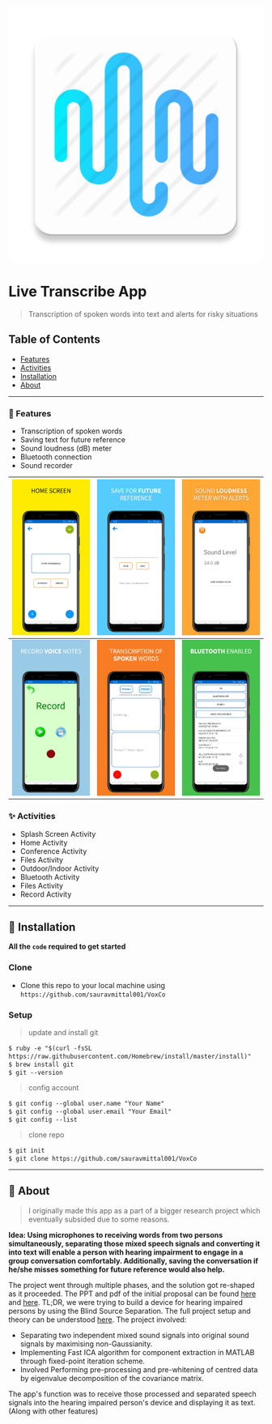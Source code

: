![alt text](https://github.com/sauravmittal001/VoxCo/blob/master/MyApplication2/app/src/main/ic_launcher_new2-web.png)
# Live Transcribe App

> Transcription of spoken words into text and alerts for risky situations

## Table of Contents

- [Features](#features)
- [Activities](#activities)
- [Installation](#installation)
- [About](#about)
---

### 🌟 Features

- Transcription of spoken words
- Saving text for future reference
- Sound loudness (dB) meter
- Bluetooth connection
- Sound recorder

|  ![alt text](https://github.com/sauravmittal001/VoxCo/blob/master/img/screenshot1.jpeg)  |  ![alt text](https://github.com/sauravmittal001/VoxCo/blob/master/img/screenshot2.jpeg)  |  ![alt text](https://github.com/sauravmittal001/VoxCo/blob/master/img/screenshot3.jpeg)  |
| ----------- | ----------- | ----------- |
| ![alt text](https://github.com/sauravmittal001/VoxCo/blob/master/img/screenshot4.jpeg) | ![alt text](https://github.com/sauravmittal001/VoxCo/blob/master/img/screenshot5.jpeg) | ![alt text](https://github.com/sauravmittal001/VoxCo/blob/master/img/screenshot6.jpeg) |

### ✨ Activities 

- Splash Screen Activity
- Home Activity
- Conference Activity
- Files Activity
- Outdoor/Indoor Activity
- Bluetooth Activity
- Files Activity
- Record Activity

---

## 🚀 Installation

**All the `code` required to get started**

### Clone

- Clone this repo to your local machine using `https://github.com/sauravmittal001/VoxCo`

### Setup

> update and install git

```shell
$ ruby -e "$(curl -fsSL https://raw.githubusercontent.com/Homebrew/install/master/install)"
$ brew install git
$ git --version
```

> config account

```shell
$ git config --global user.name "Your Name"
$ git config --global user.email "Your Email"
$ git config --list
```

> clone repo

```shell
$ git init
$ git clone https://github.com/sauravmittal001/VoxCo
```

---
## 📃 About
> I originally made this app as a part of a bigger research project which eventually subsided due to some reasons.

**Idea: Using microphones to receiving words from two persons simultaneously, separating those mixed speech signals and converting it into text will enable a person with hearing impairment to engage in a group conversation comfortably. Additionally, saving the conversation if he/she misses something for future reference would also help.**

The project went through multiple phases, and the solution got re-shaped as it proceeded. The PPT and pdf of the initial proposal can be found [here](https://github.com/sauravmittal001/VoxCo/blob/master/DISA%20PPT.pdf) and [here](https://github.com/sauravmittal001/VoxCo/blob/master/Project%20VoxCo%20proposal.pdf). TL;DR, we were trying to build a device for hearing impaired persons by using the Blind Source Separation. The full project setup and theory can be understood [here](https://www.diva-portal.org/smash/get/diva2:830315/FULLTEXT01.pdf).
The project involved: 
- Separating two independent mixed sound signals into original sound signals by maximising non-Gaussianity.
- Implementing Fast ICA algorithm for component extraction in MATLAB through fixed-point iteration scheme.
- Involved Performing pre-processing and pre-whitening of centred data by eigenvalue decomposition of the covariance matrix.

The app's function was to receive those processed and separated speech signals into the hearing impaired person's device and displaying it as text. (Along with other features)
